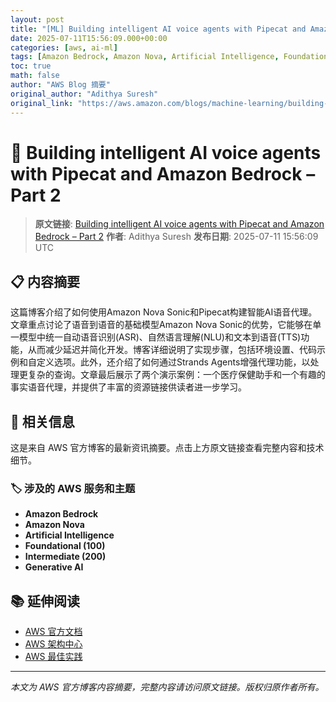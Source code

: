 ```yaml
---
layout: post
title: "[ML] Building intelligent AI voice agents with Pipecat and Amazon Bedrock – Part 2"
date: 2025-07-11T15:56:09.000+00:00
categories: [aws, ai-ml]
tags: [Amazon Bedrock, Amazon Nova, Artificial Intelligence, Foundational (100), Intermediate (200), Generative AI]
toc: true
math: false
author: "AWS Blog 摘要"
original_author: "Adithya Suresh"
original_link: "https://aws.amazon.com/blogs/machine-learning/building-intelligent-ai-voice-agents-with-pipecat-and-amazon-bedrock-part-2/"
---
```


# 🤖 Building intelligent AI voice agents with Pipecat and Amazon Bedrock – Part 2

> **原文链接**: [Building intelligent AI voice agents with Pipecat and Amazon Bedrock – Part 2](https://aws.amazon.com/blogs/machine-learning/building-intelligent-ai-voice-agents-with-pipecat-and-amazon-bedrock-part-2/)
> **作者**: Adithya Suresh
> **发布日期**: 2025-07-11 15:56:09 UTC

## 📋 内容摘要

这篇博客介绍了如何使用Amazon Nova Sonic和Pipecat构建智能AI语音代理。文章重点讨论了语音到语音的基础模型Amazon Nova Sonic的优势，它能够在单一模型中统一自动语音识别(ASR)、自然语言理解(NLU)和文本到语音(TTS)功能，从而减少延迟并简化开发。博客详细说明了实现步骤，包括环境设置、代码示例和自定义选项。此外，还介绍了如何通过Strands Agents增强代理功能，以处理更复杂的查询。文章最后展示了两个演示案例：一个医疗保健助手和一个有趣的事实语音代理，并提供了丰富的资源链接供读者进一步学习。

## 🔗 相关信息

这是来自 AWS 官方博客的最新资讯摘要。点击上方原文链接查看完整内容和技术细节。

### 🏷️ 涉及的 AWS 服务和主题

- **Amazon Bedrock**
- **Amazon Nova**
- **Artificial Intelligence**
- **Foundational (100)**
- **Intermediate (200)**
- **Generative AI**

## 📚 延伸阅读

- [AWS 官方文档](https://docs.aws.amazon.com/)
- [AWS 架构中心](https://aws.amazon.com/architecture/)
- [AWS 最佳实践](https://aws.amazon.com/architecture/well-architected/)

---

*本文为 AWS 官方博客内容摘要，完整内容请访问原文链接。版权归原作者所有。*